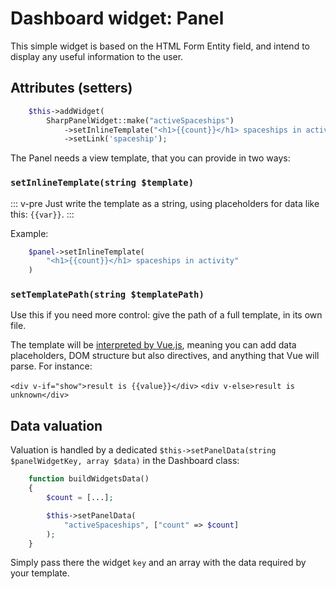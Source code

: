 # Dashboard widget: Panel

This simple widget is based on the HTML Form Entity field, and intend to display any useful information to the user.

## Attributes (setters)

```php
    $this->addWidget(
        SharpPanelWidget::make("activeSpaceships")
            ->setInlineTemplate("<h1>{{count}}</h1> spaceships in activity")
            ->setLink('spaceship');
```

The Panel needs a view template, that you can provide in two ways:

### `setInlineTemplate(string $template)`

::: v-pre
Just write the template as a string, using placeholders for data like this: `{{var}}`.
:::

Example:

```php
    $panel->setInlineTemplate(
        "<h1>{{count}}</h1> spaceships in activity"
    )
```

### `setTemplatePath(string $templatePath)`

Use this if you need more control: give the path of a full template, in its own file.

The template will be [interpreted by Vue.js](https://vuejs.org/v2/guide/syntax.html), meaning you can add data placeholders, DOM structure but also directives, and anything that Vue will parse. For instance:

`<div v-if="show">result is {{value}}</div>`
`<div v-else>result is unknown</div>`



## Data valuation

Valuation is handled by a dedicated `$this->setPanelData(string $panelWidgetKey, array $data)` in the Dashboard class:

```php
    function buildWidgetsData()
    {
        $count = [...];

        $this->setPanelData(
            "activeSpaceships", ["count" => $count]
        );
    }
```

Simply pass there the widget `key` and an array with the data required by your template.